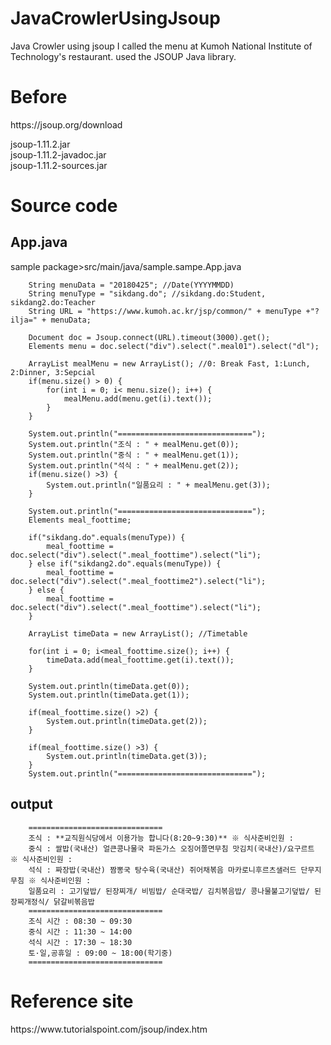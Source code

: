 # JavaCrowlerUsingJsoup
Java Crowler using jsoup
I called the menu at Kumoh National Institute of Technology's restaurant.
used the JSOUP Java library.

<h1>Before</h1>
<p>
https://jsoup.org/download

jsoup-1.11.2.jar <br/>
jsoup-1.11.2-javadoc.jar<br/>
jsoup-1.11.2-sources.jar<br/>
</p>
<h1>Source code</h1>
<h2>App.java</h2>
sample package>src/main/java/sample.sampe.App.java
<p>
        
    	String menuData = "20180425"; //Date(YYYYMMDD)
    	String menuType = "sikdang.do"; //sikdang.do:Student, sikdang2.do:Teacher
    	String URL = "https://www.kumoh.ac.kr/jsp/common/" + menuType +"?ilja=" + menuData;
        
        Document doc = Jsoup.connect(URL).timeout(3000).get();
        Elements menu = doc.select("div").select(".meal01").select("dl");
        
        ArrayList mealMenu = new ArrayList(); //0: Break Fast, 1:Lunch, 2:Dinner, 3:Sepcial
        if(menu.size() > 0) {
        	for(int i = 0; i< menu.size(); i++) {
        		mealMenu.add(menu.get(i).text());
        	}
        }
        
        System.out.println("==============================");
        System.out.println("조식 : " + mealMenu.get(0));
        System.out.println("중식 : " + mealMenu.get(1));
        System.out.println("석식 : " + mealMenu.get(2));
        if(menu.size() >3) {
        	System.out.println("일품요리 : " + mealMenu.get(3));	
        }
        
        System.out.println("==============================");
        Elements meal_foottime;
        
        if("sikdang.do".equals(menuType)) {
        	meal_foottime = doc.select("div").select(".meal_foottime").select("li");
        } else if("sikdang2.do".equals(menuType)) {
        	meal_foottime = doc.select("div").select(".meal_foottime2").select("li");
        } else {
        	meal_foottime = doc.select("div").select(".meal_foottime").select("li");
        }
        
        ArrayList timeData = new ArrayList(); //Timetable
        
        for(int i = 0; i<meal_foottime.size(); i++) {
        	timeData.add(meal_foottime.get(i).text());
        }
        
        System.out.println(timeData.get(0));
        System.out.println(timeData.get(1));
        
        if(meal_foottime.size() >2) {
        	System.out.println(timeData.get(2));
        }
        
        if(meal_foottime.size() >3) {
        	System.out.println(timeData.get(3));
        }
        System.out.println("==============================");
 </p>
<h2>output</h2>
<p>
        
        ==============================
        조식 : **교직원식당에서 이용가능 합니다(8:20~9:30)** ※ 식사준비인원 :
        중식 : 쌀밥(국내산) 얼큰콩나물국 파돈가스 오징어쫄면무침 맛김치(국내산)/요구르트 ※ 식사준비인원 :
        석식 : 짜장밥(국내산) 짬뽕국 탕수육(국내산) 쥐어채볶음 마카로니후르츠샐러드 단무지무침 ※ 식사준비인원 :
        일품요리 : 고기덮밥/ 된장찌개/ 비빔밥/ 순대국밥/ 김치볶음밥/ 콩나물불고기덮밥/ 된장찌개정식/ 닭갈비볶음밥
        ==============================
        조식 시간 : 08:30 ~ 09:30
        중식 시간 : 11:30 ~ 14:00
        석식 시간 : 17:30 ~ 18:30
        토·일,공휴일 : 09:00 ~ 18:00(학기중)
        ==============================
        
</p>

<h1>Reference site</h1>
<p>
https://www.tutorialspoint.com/jsoup/index.htm
 </p>
